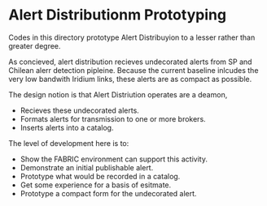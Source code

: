 # Alert Distributionm Prototyping 

Codes in this directory prototype Alert Distribuyion
to a lesser rather than greater degree.

As concieved, alert distribution recieves undecorated alerts
from SP and Chilean alerr detection pipleine.  Because the current
baseline inlcudes the very low bandwith Iridium links, these
alerts are as compact as possible.

The design notion is that Alert Distriution operates are a 
deamon,
- Recieves these undecorated alerts.
- Formats alerts for transmission to one or more brokers. 
- Inserts alerts into a catalog.

The level of development here is to:
- Show the FABRIC environment can support this activity.
- Demonstrate an initial publishable alert.
- Prototype what would be recorded in a catalog.
- Get some experience for a basis of esitmate. 
- Prototype a compact form for the undecorated alert.


